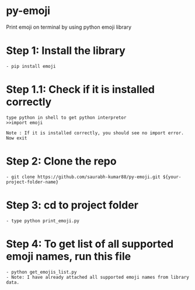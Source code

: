 # py-emoji
Print emoji on terminal by using python emoji library


# Step 1: Install the library
    - pip install emoji

# Step 1.1: Check if it is installed correctly
    type python in shell to get python interpretor
    >>import emoji
    
    Note : If it is installed correctly, you should see no import error.
    Now exit

# Step 2: Clone the repo
    - git clone https://github.com/saurabh-kumar88/py-emoji.git ${your-project-folder-name}

# Step 3: cd to project folder
    - type python print_emoji.py

# Step 4: To get list of all supported emoji names, run this file
    - python get_emojis_list.py
    - Note: I have already attached all supported emoji names from library data.